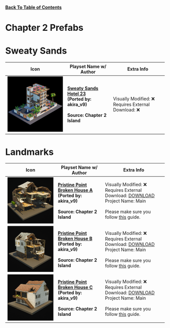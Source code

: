 
**[Back To Table of Contents](/Table%20of%20Contents.md)**
# Chapter 2 Prefabs

# Sweaty Sands

| Icon | Playset Name w/ Author | Extra Info |
|-----------------------------------------|-----------------|-----------------|
| <img src=".assets/Sweaty Sands Hotel 23.png" width="256"/> | **[Sweaty Sands Hotel 23](SpawnerTexts/Sweaty%20Sands%20Hotel%2023.txt)**<br>**(Ported by: akira_v9)**<br><br>**Source: Chapter 2 Island** | Visually Modified: ❌<br>Requires External Download: ❌|

# Landmarks
| Icon | Playset Name w/ Author | Extra Info |
|-----------------------------------------|-----------------|-----------------|
| <img src=".assets/CP_CliffHouse_C_Icon.png" width="256"/> | **[Pristine Point Broken House A](SpawnerTexts/CP_CliffHouse_C_Text.txt)**<br>**(Ported by: akira_v9)**<br><br>**Source: Chapter 2 Island** | Visually Modified: ❌<br>Requires External Download: [DOWNLOAD](https://mega.nz/file/mmxEBTZY#29rYC9MpI3jhrTWZWkGCbOAR3ZLb_LS0IMvuf4-X2Pc)<br>Project Name: Main<br><br>Please make sure you follow [this](/README.md#Download-Guide) guide. |
| <img src=".assets/CP_CliffHouse_B_Icon.png" width="256"/> | **[Pristine Point Broken House B](SpawnerTexts/CP_CliffHouse_B_Text.txt)**<br>**(Ported by: akira_v9)**<br><br>**Source: Chapter 2 Island** | Visually Modified: ❌<br>Requires External Download: [DOWNLOAD](https://mega.nz/file/fi5EVQIS#NXM1cK1qNP6jGsHwe7v3QZmvRj8_jxuY8CFGbPe4k2I)<br>Project Name: Main<br><br>Please make sure you follow [this](/README.md#Download-Guide) guide. |
| <img src=".assets/CP_CliffHouse_B_3x3_Icon.png" width="256"/> | **[Pristine Point Broken House C](SpawnerTexts/CP_CliffHouse_B_3x3_Text.txt)**<br>**(Ported by: akira_v9)**<br><br>**Source: Chapter 2 Island** | Visually Modified: ❌<br>Requires External Download: [DOWNLOAD](https://mega.nz/file/TuZmwKqI#QhvSgqCHgLS1IUBsdEkpg8RaaDKSgAlHR68wUMfBiFI)<br>Project Name: Main<br><br>Please make sure you follow [this](/README.md#Download-Guide) guide. |